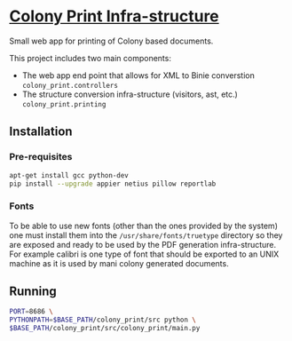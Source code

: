 # [Colony Print Infra-structure](http://colony_print.hive.pt)

Small web app for printing of Colony based documents.

This project includes two main components:

* The web app end point that allows for XML to Binie converstion `colony_print.controllers`
* The structure conversion infra-structure (visitors, ast, etc.) `colony_print.printing`

## Installation

### Pre-requisites

```bash
apt-get install gcc python-dev
pip install --upgrade appier netius pillow reportlab
```

### Fonts

To be able to use new fonts (other than the ones provided by the system) one must install them
into the `/usr/share/fonts/truetype` directory so they are exposed and ready to
be used by the PDF generation infra-structure. For example calibri is one type of font that should
be exported to an UNIX machine as it is used by mani colony generated documents.

## Running

```bash
PORT=8686 \
PYTHONPATH=$BASE_PATH/colony_print/src python \
$BASE_PATH/colony_print/src/colony_print/main.py
```
